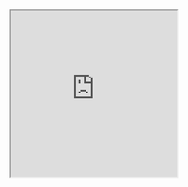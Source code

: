 
<html>
  <head>
    <iframe
        src="https://player.twitch.tv/vapormagik"
        height="300"
        width="300"
        allowfullscreen="true">
    </iframe>
  </head>
  <body>
  </body>
</html>
